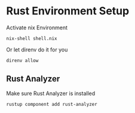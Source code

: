 # Rust Environment Setup 
Activate nix Environment
```nushell
nix-shell shell.nix
```

Or let direnv do it for you 
```nushell
direnv allow
```

## Rust Analyzer
Make sure Rust Analyzer is installed
```nushell
rustup component add rust-analyzer
```
